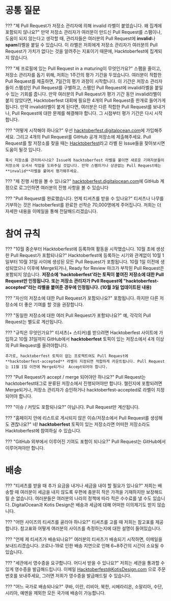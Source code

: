 # 공통 질문

??? "제 Pull Request가 저장소 관리자에 의해 invalid 라벨이 붙었습니다. 왜 집계에 포함되지 않나요?"
    만약 저장소 관리자가 여러분이 만드신 Pull Request를 스팸이나, 도움이 되지 않는다고 생각할 때, 관리자들은 여러분의 Pull Request에 **invalid**나 **spam**라벨을 붙일 수 있습니다. 이 라벨은 저희에게 저장소 관리자가 여러분의 Pull Request가 가치가 없다는 것을 알려주는 지표이기 때문에, Hacktoberfest에 집계되지 않습니다.

??? "제 프로필에 있는 Pull Request in a maturing이 무엇인가요?"
    스팸을 줄이고, 저장소 관리자를 돕기 위해, 저희는 1주간의 평가 기간을 두었습니다. 여러분이 적합한 Pull Request를 제출하면, 7일간의 평가 과정이 시작합니다. 이 기간은 저장소 관리자들이 스팸성인 Pull Request를 구별하고, 스팸인 Pull Request에 invalid라벨을 붙일 수 있는 기회를 줍니다. 만약 여러분의 Pull Request가 평가 기간 동안 invalid라벨이 붙지 않았다면, Hacktoberfest 대회에 필요한 4개의 Pull Request중 한개로 들어가게 됩니다. 만약 invalid라벨이 붙게 된다면, 여러분은 다른 적합한 Pull Request를 보내거나, Pull Request에 대한 문제를 해결해야 합니다. 그 시점부터 평가 기간은 다시 시작합니다.

??? "어떻게 시작해야 하나요?"
    우선 [hacktoberfest.digitalocean.com](https://hacktoberfest.digitalocean.com)에 가입해주세요. 그리고 4개의 Pull Request를 GitHub 공개 저장소에 제출해주세요. Pull Request를 할 저장소를 찾을 때는 [Hacktoberfest](https://github.com/search?l=&o=desc&q=label%3Ahacktoberfest+state%3Aopen&s=updated&type=Issues)라고 라벨 된 Issue들을 찾아보시면 도움이 될것 입니다.  

    혹시 저장소를 관리하시나요? Issue에 hacktoberfest 라벨을 붙이면 새로운 기여자분들이 저장소에 오셔서 작업을 도와주실 것입니다. 만약 스팸이거나 상관없는 Pull Request에는 **invalid**라벨을 붙여서 평가해주세요.

??? "제 진행 사항을 볼 수 있나요?"
    [hacktoberfest.digitalocean.com](https://hacktoberfest.digitalocean.com)에 GitHub 계정으로 로그인하면 여러분의 진행 사항을 볼 수 있습니다

??? "Pull Request를 완료했습니다. 언제 티셔츠를 받을 수 있나요?"
    티셔츠나 나무를 기부하는 것은 Hactoberfest를 완료한 선착순 70,000명에게 주어집니다. 저희는 더 자세한 내용을 이메일을 통해 전달해드리겠습니다.
    
# 참여 규칙

??? "10월 중순부터 Hacktoberfest에 등록하여 활동을 시작했습니다. 10월 초에 생성한 Pull Request가 포함되나요?"
    Hacktoberfest에 등록하는 시기와 관계없이 10월 1일부터 10월 31일 사이에 생성된 모든 Pull Request가 포함됩니다. 10월 1일 이전에 생성되었으나 이후에 Merge되거나, Ready for Review 마크가 부착된 Pull Request은 포함되지 않습니다. **저장소에 'hacktoberfest'라는 토픽이 붙여진 저장소에 대한 Pull Request만 인정됩니다. 또는 저장소 관리자가 Pvll Request에 "hacktoberfest-accepted"라는 라벨을 붙여준 경우에 인정됩니다. (10월 3일 업데이트된 내용)**

??? "자신의 저장소에 대한 Pull Request가 포함되나요?"
    포함됩니다. 하지만 다른 저장소에 더 좋은 기여를 할 것을 권장합니다.

??? "동일한 저장소에 대한 여러 Pull Request가 포함되나요?"
    예, 각각의 Pull Request는 별도로 계산됩니다.

??? "규칙은 무엇인가요?"
    티셔츠(+ 스티커)를 받으려면 Hacktoberfest 사이트에 가입하고 10월 31일까지 GitHub에서 **hacktoberfest** 토픽이 있는 저장소에서 4개 이상의 Pull Request를 올려야합니다.
    
    추가로, hacktoberfest 토픽이 없는 프로젝트여도 Pull Request에 **hacktoberfest-accepted** 라벨이 지정되면 적합하게 카운트됩니다. Pull Request는 11월 1일 이전에 Merge되거나  Accept되어야 합니다.

??? "Pull Request가 accept / merge 되어야만 하나요?"
    Pull Request는 hacktoberfest태그로 분류된 저장소에서 진행되어야만 합니다.
    챌린지에 포함되려면 Merge되거나, 저장소 관리자가 승인하거나 hacktoberfest-accepted로 라벨이 지정되어야 합니다.

??? "이슈 / 커밋도 포함되나요?"
    아닙니다. Pull Request만 계산됩니다.
    
??? "홈페이지 안에 리스트로 게시되지 않은 이슈/저장소에서 Pull Request를 생성해도 괜찮나요?"
    네! **hacktoberfest** 토픽이 있는 저장소라면 어떠한 저장소라도 Hacktoberfest에 참여하실 수 있습니다.

??? "GitHub 외부에서 이루어진 기여도 포함이 되나요?"
    Pull Request는 GitHub에서 이루어져야만 합니다.

# 배송

??? "티셔츠를 받을 때 추가 요금을 내거나 세금을 내야 할 필요가 있나요?"
    저희는 배송할 때 여러분이 세금을 내지 않도록 우편에 충분히 작은 가격을 기재하지만 보장해드릴 순 없습니다. 여러분들은 여러분의 나라의 정책에 따라 적은 수수료를 낼 수도 있습니다. DigitalOcean과 Kotis Design은 배송과 세금에 대해 어떠한 이의제기도 받지 않습니다.

??? "어떤 사이즈의 티셔츠를 골라야 하나요?"
    티셔츠를 고를 때 저희는 참고표를 제공합니다. 참고표와 어떻게 여러분의 사이즈를 측정하는지에 대한 설명이 들어있습니다.

??? "언제 제 티셔츠가 배송되나요?"
    여러분의 티셔츠가 배송되기 시작하면, 이메일을 보내드리겠습니다. 코로나-19로 인한 배송 지연으로 인해 6~8주간의 시간이 소요될 수 있습니다.

??? "세관에서 영수증을 요구합니다. 어디서 받을 수 있나요?"
    저희는 세관을 통과할 수 있게 영수증을 발급해드립니다. 이메일 Hacktoberfest@KotisDesign.com 으로 주문번호를 보내주세요, 그러면 저희가 영수증을 발급해드릴 수 있습니다.

??? "어느 국가로 배송되나요?"
    쿠바, 이란, 리비아, 북한, 시에라리온, 소말리아, 수단, 시리아, 예멘을 제외한 모든 국가에 배송이 가능합니다.
